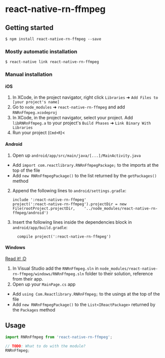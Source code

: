 
# react-native-rn-ffmpeg

## Getting started

`$ npm install react-native-rn-ffmpeg --save`

### Mostly automatic installation

`$ react-native link react-native-rn-ffmpeg`

### Manual installation


#### iOS

1. In XCode, in the project navigator, right click `Libraries` ➜ `Add Files to [your project's name]`
2. Go to `node_modules` ➜ `react-native-rn-ffmpeg` and add `RNRnFfmpeg.xcodeproj`
3. In XCode, in the project navigator, select your project. Add `libRNRnFfmpeg.a` to your project's `Build Phases` ➜ `Link Binary With Libraries`
4. Run your project (`Cmd+R`)<

#### Android

1. Open up `android/app/src/main/java/[...]/MainActivity.java`
  - Add `import com.reactlibrary.RNRnFfmpegPackage;` to the imports at the top of the file
  - Add `new RNRnFfmpegPackage()` to the list returned by the `getPackages()` method
2. Append the following lines to `android/settings.gradle`:
  	```
  	include ':react-native-rn-ffmpeg'
  	project(':react-native-rn-ffmpeg').projectDir = new File(rootProject.projectDir, 	'../node_modules/react-native-rn-ffmpeg/android')
  	```
3. Insert the following lines inside the dependencies block in `android/app/build.gradle`:
  	```
      compile project(':react-native-rn-ffmpeg')
  	```

#### Windows
[Read it! :D](https://github.com/ReactWindows/react-native)

1. In Visual Studio add the `RNRnFfmpeg.sln` in `node_modules/react-native-rn-ffmpeg/windows/RNRnFfmpeg.sln` folder to their solution, reference from their app.
2. Open up your `MainPage.cs` app
  - Add `using Com.Reactlibrary.RNRnFfmpeg;` to the usings at the top of the file
  - Add `new RNRnFfmpegPackage()` to the `List<IReactPackage>` returned by the `Packages` method


## Usage
```javascript
import RNRnFfmpeg from 'react-native-rn-ffmpeg';

// TODO: What to do with the module?
RNRnFfmpeg;
```
  